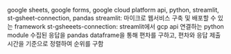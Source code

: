 google sheets, google forms, google cloud platform api, python, streamlit, st-gsheet-connection, pandas
streamlit: 마이크로 웹서비스 구축 및 배포할 수 있는 framework
st-gsheeets-connection: streamlit에서 gcp api 연결하는 python module
수집된 응답을 pandas dataframe을 통해 편차를 구하고, 편차와 응답 제출 시간을 기준으로 정렬하여 순위를 구함
